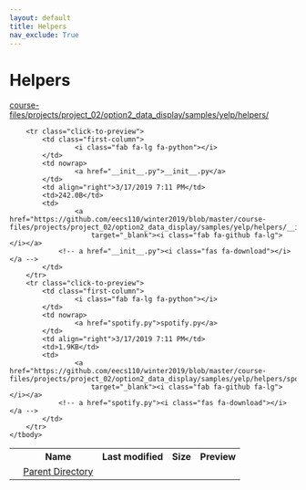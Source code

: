 ```yaml
---
layout: default
title: Helpers
nav_exclude: True
---
```


# Helpers

[course-files/projects/project_02/option2_data_display/samples/yelp/helpers/](.)

<table class="tbl-files">
    <tbody>
        <tr>
            <th valign="top"></th>
            <th>Name</th>
            <th>Last modified</th>
            <th>Size</th>
            <th>Preview</th>
        </tr>
        <tr>
            <td valign="top">
                <i class="fa fa-folder-open"></i>
            </td>
            <td><a href="../">Parent Directory</a></td>
            <td>&nbsp;</td>
            <td>&nbsp;</td>
            <td>&nbsp;</td>
        </tr>

        <tr class="click-to-preview">
            <td class="first-column">
                    <i class="fab fa-lg fa-python"></i>
            </td>
            <td nowrap>
                    <a href="__init__.py">__init__.py</a>
            </td>
            <td align="right">3/17/2019 7:11 PM</td>
            <td>242.0B</td>
            <td>
                    <a href="https://github.com/eecs110/winter2019/blob/master/course-files/projects/project_02/option2_data_display/samples/yelp/helpers/__init__.py" 
                        target="_blank"><i class="fab fa-github fa-lg"></i></a>
                <!-- a href="__init__.py"><i class="fas fa-download"></i></a -->
            </td>
        </tr>
        <tr class="click-to-preview">
            <td class="first-column">
                    <i class="fab fa-lg fa-python"></i>
            </td>
            <td nowrap>
                    <a href="spotify.py">spotify.py</a>
            </td>
            <td align="right">3/17/2019 7:11 PM</td>
            <td>1.9KB</td>
            <td>
                    <a href="https://github.com/eecs110/winter2019/blob/master/course-files/projects/project_02/option2_data_display/samples/yelp/helpers/spotify.py" 
                        target="_blank"><i class="fab fa-github fa-lg"></i></a>
                <!-- a href="spotify.py"><i class="fas fa-download"></i></a -->
            </td>
        </tr>
    </tbody>
</table>


